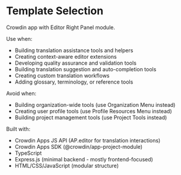# Template Selection

Crowdin app with Editor Right Panel module.

Use when:
- Building translation assistance tools and helpers
- Creating context-aware editor extensions
- Developing quality assurance and validation tools
- Building translation suggestion and auto-completion tools
- Creating custom translation workflows
- Adding glossary, terminology, or reference tools

Avoid when:
- Building organization-wide tools (use Organization Menu instead)
- Creating user profile tools (use Profile Resources Menu instead)
- Building project management tools (use Project Tools instead)

Built with:
- Crowdin Apps JS API (AP.editor for translation interactions)
- Crowdin Apps SDK (@crowdin/app-project-module)
- TypeScript
- Express.js (minimal backend - mostly frontend-focused)
- HTML/CSS/JavaScript (modular structure)
